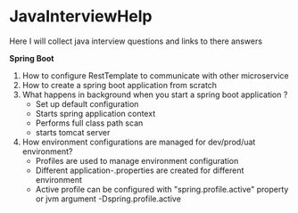 # JavaInterviewHelp

Here I will collect java interview questions and links to there answers

**Spring Boot**
1. How to configure RestTemplate to communicate with other microservice
2. How to create a spring boot application from scratch
3. What happens in background when you start a spring boot application ? 
    - Set up default configuration
    - Starts spring application context
    - Performs full class path scan
    - starts tomcat server
4. How environment configurations are managed for dev/prod/uat environment?
    - Profiles are used to manage environment configuration
    - Different application-<env>.properties are created for different environment
    - Active profile can be configured with "spring.profile.active" property or jvm argument -Dspring.profile.active
